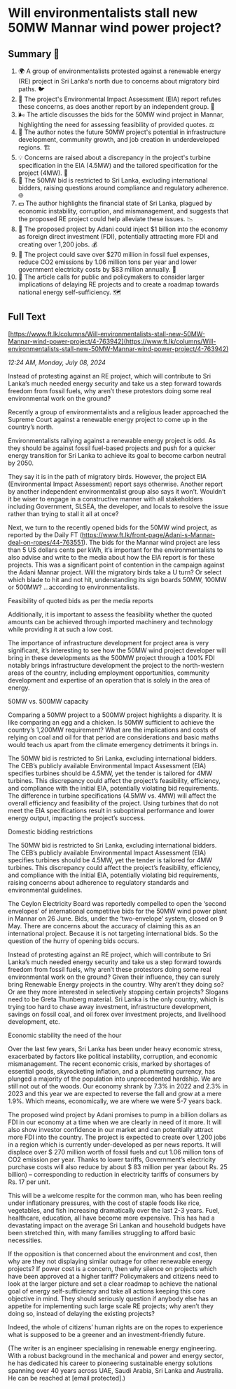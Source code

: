 # Will environmentalists stall new 50MW Mannar wind power project?

## Summary 🤖

1. 🌍 A group of environmentalists protested against a renewable energy (RE) project in Sri Lanka's north due to concerns about migratory bird paths. 🐦
2. 📄 The project's Environmental Impact Assessment (EIA) report refutes these concerns, as does another report by an independent group. 📘
3. 🌬️ The article discusses the bids for the 50MW wind project in Mannar, highlighting the need for assessing feasibility of provided quotes. ⚖️
4. 🚧 The author notes the future 50MW project's potential in infrastructure development, community growth, and job creation in underdeveloped regions. 🏗️
5. 💡 Concerns are raised about a discrepancy in the project's turbine specification in the EIA (4.5MW) and the tailored specification for the project (4MW). 📏
6. 🛂 The 50MW bid is restricted to Sri Lanka, excluding international bidders, raising questions around compliance and regulatory adherence. 🌐
7. 💵 The author highlights the financial state of Sri Lanka, plagued by economic instability, corruption, and mismanagement, and suggests that the proposed RE project could help alleviate these issues. 📉
8. 💼 The proposed project by Adani could inject $1 billion into the economy as foreign direct investment (FDI), potentially attracting more FDI and creating over 1,200 jobs. 💰
9. 🌿 The project could save over $270 million in fossil fuel expenses, reduce CO2 emissions by 1.06 million tons per year and lower government electricity costs by $83 million annually. 🍃
10. 🤔 The article calls for public and policymakers to consider larger implications of delaying RE projects and to create a roadmap towards national energy self-sufficiency. 🗺️

## Full Text

[https://www.ft.lk/columns/Will-environmentalists-stall-new-50MW-Mannar-wind-power-project/4-763942](https://www.ft.lk/columns/Will-environmentalists-stall-new-50MW-Mannar-wind-power-project/4-763942)

*12:24 AM, Monday, July 08, 2024*

Instead of protesting against an RE project, which will contribute to Sri Lanka’s much needed energy security and take us a step forward towards freedom from fossil fuels, why aren’t these protestors doing some real environmental work on the ground?

Recently a group of environmentalists and a religious leader approached the Supreme Court against a renewable energy project to come up in the country’s north.

Environmentalists rallying against a renewable energy project is odd. As they should be against fossil fuel-based projects and push for a quicker energy transition for Sri Lanka to achieve its goal to become carbon neutral by 2050.

They say it is in the path of migratory birds. However, the project EIA (Environmental Impact Assessment) report says otherwise. Another report by another independent environmentalist group also says it won’t. Wouldn’t it be wiser to engage in a constructive manner with all stakeholders including Government, SLSEA, the developer, and locals to resolve the issue rather than trying to stall it all at once?

Next, we turn to the recently opened bids for the 50MW wind project, as reported by the Daily FT (https://www.ft.lk/front-page/Adani-s-Mannar-deal-on-ropes/44-763551). The bids for the Mannar wind project are less than 5 US dollars cents per kWh, it’s important for the environmentalists to also advise and write to the media about how the EIA report is for these projects. This was a significant point of contention in the campaign against the Adani Mannar project. Will the migratory birds take a U turn? Or select which blade to hit and not hit, understanding its sign boards 50MW, 100MW or 500MW? …according to environmentalists.

Feasibility of quoted bids as per the media reports

Additionally, it is important to assess the feasibility whether the quoted amounts can be achieved through imported machinery and technology while providing it at such a low cost.

The importance of infrastructure development for project area is very significant, it’s interesting to see how the 50MW wind project developer will bring in these developments as the 500MW project through a 100% FDI notably brings infrastructure development the project to the north-western areas of the country, including employment opportunities, community development and expertise of an operation that is solely in the area of energy.

50MW vs. 500MW capacity

Comparing a 50MW project to a 500MW project highlights a disparity. It is like comparing an egg and a chicken. Is 50MW sufficient to achieve the country’s 1,200MW requirement? What are the implications and costs of relying on coal and oil for that period are considerations and basic maths would teach us apart from the climate emergency detriments it brings in.

The 50MW bid is restricted to Sri Lanka, excluding international bidders. The CEB’s publicly available Environmental Impact Assessment (EIA) specifies turbines should be 4.5MW, yet the tender is tailored for 4MW turbines. This discrepancy could affect the project’s feasibility, efficiency, and compliance with the initial EIA, potentially violating bid requirements. The difference in turbine specifications (4.5MW vs. 4MW) will affect the overall efficiency and feasibility of the project. Using turbines that do not meet the EIA specifications result in suboptimal performance and lower energy output, impacting the project’s success.

Domestic bidding restrictions

The 50MW bid is restricted to Sri Lanka, excluding international bidders. The CEB’s publicly available Environmental Impact Assessment (EIA) specifies turbines should be 4.5MW, yet the tender is tailored for 4MW turbines. This discrepancy could affect the project’s feasibility, efficiency, and compliance with the initial EIA, potentially violating bid requirements, raising concerns about adherence to regulatory standards and environmental guidelines.

The Ceylon Electricity Board was reportedly compelled to open the ‘second envelopes’ of international competitive bids for the 50MW wind power plant in Mannar on 26 June. Bids, under the ‘two-envelope’ system, closed on 9 May. There are concerns about the accuracy of claiming this as an international project. Because it is not targeting international bids. So the question of the hurry of opening bids occurs.

Instead of protesting against an RE project, which will contribute to Sri Lanka’s much needed energy security and take us a step forward towards freedom from fossil fuels, why aren’t these protestors doing some real environmental work on the ground? Given their influence, they can surely bring Renewable Energy projects in the country. Why aren’t they doing so? Or are they more interested in selectively stopping certain projects? Slogans need to be Greta Thunberg material. Sri Lanka is the only country, which is trying too hard to chase away investment, infrastructure development, savings on fossil coal, and oil forex over investment projects, and livelihood development, etc.

Economic stability the need of the hour

Over the last few years, Sri Lanka has been under heavy economic stress, exacerbated by factors like political instability, corruption, and economic mismanagement. The recent economic crisis, marked by shortages of essential goods, skyrocketing inflation, and a plummeting currency, has plunged a majority of the population into unprecedented hardship. We are still not out of the woods. Our economy shrank by 7.3% in 2022 and 2.3% in 2023 and this year we are expected to reverse the fall and grow at a mere 1.9%. Which means, economically, we are where we were 5-7 years back.

The proposed wind project by Adani promises to pump in a billion dollars as FDI in our economy at a time when we are clearly in need of it more. It will also show investor confidence in our market and can potentially attract more FDI into the country. The project is expected to create over 1,200 jobs in a region which is currently under-developed as per news reports. It will displace over $ 270 million worth of fossil fuels and cut 1.06 million tons of CO2 emission per year. Thanks to lower tariffs, Government’s electricity purchase costs will also reduce by about $ 83 million per year (about Rs. 25 billion) – corresponding to reduction in electricity tariffs of consumers by Rs. 17 per unit.

This will be a welcome respite for the common man, who has been reeling under inflationary pressures, with the cost of staple foods like rice, vegetables, and fish increasing dramatically over the last 2-3 years. Fuel, healthcare, education, all have become more expensive. This has had a devastating impact on the average Sri Lankan and household budgets have been stretched thin, with many families struggling to afford basic necessities.

If the opposition is that concerned about the environment and cost, then why are they not displaying similar outrage for other renewable energy projects? If power cost is a concern, then why silence on projects which have been approved at a higher tariff? Policymakers and citizens need to look at the larger picture and set a clear roadmap to achieve the national goal of energy self-sufficiency and take all actions keeping this core objective in mind. They should seriously question if anybody else has an appetite for implementing such large scale RE projects; why aren’t they doing so, instead of delaying the existing projects?

Indeed, the whole of citizens’ human rights are on the ropes to experience what is supposed to be a greener and an investment-friendly future.

(The writer is an engineer specialising in renewable energy engineering. With a robust background in the mechanical and power and energy sector, he has dedicated his career to pioneering sustainable energy solutions spanning over 40 years across UAE, Saudi Arabia, Sri Lanka and Australia. He can be reached at [email protected].)

